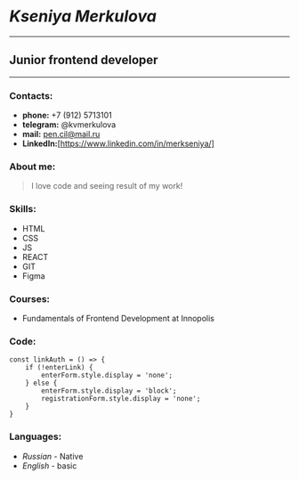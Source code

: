 # ***Kseniya Merkulova***
_________________________________________________________________________________

## **Junior frontend developer**
_________________________________________________________________________________

### **Contacts:**
 + **phone:** +7 (912) 5713101
 + **telegram:** @kvmerkulova
 + **mail:** pen.cil@mail.ru
 + **LinkedIn:**[https://www.linkedin.com/in/merkseniya/]

### **About me:**
> I love codе and seeing result of my work!

### **Skills:**
 * HTML
 * CSS
 * JS
 * REACT
 * GIT
 * Figma

### **Courses:**
 - Fundamentals of Frontend Development at Innopolis

### **Code:**
```
const linkAuth = () => {
    if (!enterLink) {
        enterForm.style.display = 'none';
    } else {
        enterForm.style.display = 'block';
        registrationForm.style.display = 'none';
    }
} 
```

### **Languages:**
 - *Russian* - Native
 - *English* - basic